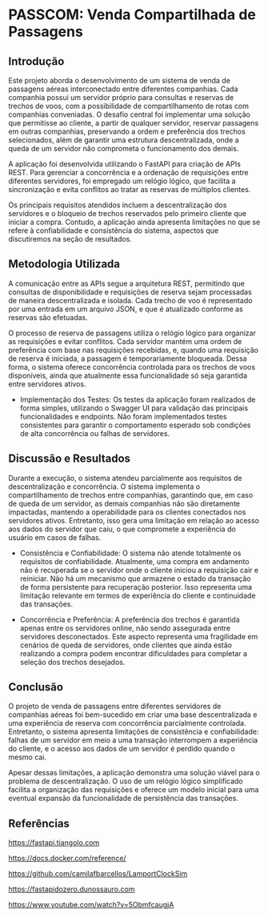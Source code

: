 # PASSCOM: Venda Compartilhada de Passagens

## Introdução
Este projeto aborda o desenvolvimento de um sistema de venda de passagens aéreas interconectado entre diferentes companhias. Cada companhia possui um servidor próprio para consultas e reservas de trechos de voos, com a possibilidade de compartilhamento de rotas com companhias conveniadas. O desafio central foi implementar uma solução que permitisse ao cliente, a partir de qualquer servidor, reservar passagens em outras companhias, preservando a ordem e preferência dos trechos selecionados, além de garantir uma estrutura descentralizada, onde a queda de um servidor não comprometa o funcionamento dos demais.

A aplicação foi desenvolvida utilizando o FastAPI para criação de APIs REST. Para gerenciar a concorrência e a ordenação de requisições entre diferentes servidores, foi empregado um relógio lógico, que facilita a sincronização e evita conflitos ao tratar as reservas de múltiplos clientes.

Os principais requisitos atendidos incluem a descentralização dos servidores e o bloqueio de trechos reservados pelo primeiro cliente que iniciar a compra. Contudo, a aplicação ainda apresenta limitações no que se refere à confiabilidade e consistência do sistema, aspectos que discutiremos na seção de resultados.

## Metodologia Utilizada
A comunicação entre as APIs segue a arquitetura REST, permitindo que consultas de disponibilidade e requisições de reserva sejam processadas de maneira descentralizada e isolada. Cada trecho de voo é representado por uma entrada em um arquivo JSON, e que é atualizado conforme as reservas são efetuadas.

O processo de reserva de passagens utiliza o relógio lógico para organizar as requisições e evitar conflitos. Cada servidor mantém uma ordem de preferência com base nas requisições recebidas, e, quando uma requisição de reserva é iniciada, a passagem é temporariamente bloqueada. Dessa forma, o sistema oferece concorrência controlada para os trechos de voos disponíveis, ainda que atualmente essa funcionalidade só seja garantida entre servidores ativos.

 - Implementação dos Testes: Os testes da aplicação foram realizados de forma simples, utilizando o Swagger UI para validação das principais funcionalidades e endpoints. Não foram implementados testes consistentes para garantir o comportamento esperado sob condições de alta concorrência ou falhas de servidores.

## Discussão e Resultados
Durante a execução, o sistema atendeu parcialmente aos requisitos de descentralização e concorrência. O sistema implementa o compartilhamento de trechos entre companhias, garantindo que, em caso de queda de um servidor, as demais companhias não são diretamente impactadas, mantendo a operabilidade para os clientes conectados nos servidores ativos. Entretanto, isso gera uma limitação em relação ao acesso aos dados do servidor que caiu, o que compromete a experiência do usuário em casos de falhas.

 - Consistência e Confiabilidade: O sistema não atende totalmente os requisitos de confiabilidade. Atualmente, uma compra em andamento não é recuperada se o servidor onde o cliente iniciou a requisição cair e reiniciar. Não há um mecanismo que armazene o estado da transação de forma persistente para recuperação posterior. Isso representa uma limitação relevante em termos de experiência do cliente e continuidade das transações.

 - Concorrência e Preferência: A preferência dos trechos é garantida apenas entre os servidores online, não sendo assegurada entre servidores desconectados. Este aspecto representa uma fragilidade em cenários de queda de servidores, onde clientes que ainda estão realizando a compra podem encontrar dificuldades para completar a seleção dos trechos desejados.

## Conclusão
O projeto de venda de passagens entre diferentes servidores de companhias aéreas foi bem-sucedido em criar uma base descentralizada e uma experiência de reserva com concorrência parcialmente controlada. Entretanto, o sistema apresenta limitações de consistência e confiabilidade: falhas de um servidor em meio a uma transação interrompem a experiência do cliente, e o acesso aos dados de um servidor é perdido quando o mesmo cai.

Apesar dessas limitações, a aplicação demonstra uma solução viável para o problema de descentralização. O uso de um relógio lógico simplificado facilita a organização das requisições e oferece um modelo inicial para uma eventual expansão da funcionalidade de persistência das transações. 

## Referências
https://fastapi.tiangolo.com

https://docs.docker.com/reference/

https://github.com/camilafbarcellos/LamportClockSim

https://fastapidozero.dunossauro.com

https://www.youtube.com/watch?v=5ObmfcaugjA
